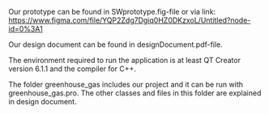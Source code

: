 Our prototype can be found in SWprototype.fig-file or via link:
https://www.figma.com/file/YQP2Zdg7Dgiq0HZ0DKzxoL/Untitled?node-id=0%3A1

Our design document can be found in designDocument.pdf-file.

The environment required to run the application is at least QT Creator version 6.1.1 and the compiler for C++.

The folder greenhouse_gas includes our project and it can be run with greenhouse_gas.pro. The other classes and files in this folder are explained in design document. 

 
